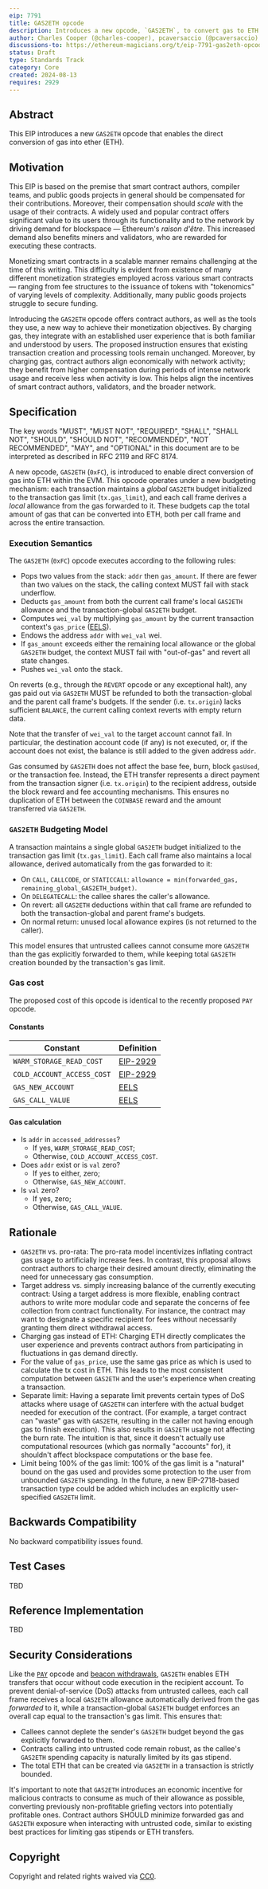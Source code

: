 ```yaml
---
eip: 7791
title: GAS2ETH opcode
description: Introduces a new opcode, `GAS2ETH`, to convert gas to ETH
author: Charles Cooper (@charles-cooper), pcaversaccio (@pcaversaccio)
discussions-to: https://ethereum-magicians.org/t/eip-7791-gas2eth-opcode/21418
status: Draft
type: Standards Track
category: Core
created: 2024-08-13
requires: 2929
---
```


## Abstract

This EIP introduces a new `GAS2ETH` opcode that enables the direct conversion of gas into ether (ETH).

## Motivation

This EIP is based on the premise that smart contract authors, compiler teams, and public goods projects in general should be compensated for their contributions. Moreover, their compensation should _scale_ with the usage of their contracts. A widely used and popular contract offers significant value to its users through its functionality and to the network by driving demand for blockspace — Ethereum's _raison d'être_. This increased demand also benefits miners and validators, who are rewarded for executing these contracts.

Monetizing smart contracts in a scalable manner remains challenging at the time of this writing. This difficulty is evident from existence of many different monetization strategies employed across various smart contracts — ranging from fee structures to the issuance of tokens with "tokenomics" of varying levels of complexity. Additionally, many public goods projects struggle to secure funding.

Introducing the `GAS2ETH` opcode offers contract authors, as well as the tools they use, a new way to achieve their monetization objectives. By charging gas, they integrate with an established user experience that is both familiar and understood by users. The proposed instruction ensures that existing transaction creation and processing tools remain unchanged. Moreover, by charging gas, contract authors align economically with network activity; they benefit from higher compensation during periods of intense network usage and receive less when activity is low. This helps align the incentives of smart contract authors, validators, and the broader network.

## Specification

The key words "MUST", "MUST NOT", "REQUIRED", "SHALL", "SHALL NOT", "SHOULD", "SHOULD NOT", "RECOMMENDED", "NOT RECOMMENDED", "MAY", and "OPTIONAL" in this document are to be interpreted as described in RFC 2119 and RFC 8174.

A new opcode, `GAS2ETH` (`0xFC`), is introduced to enable direct conversion of gas into ETH within the EVM. This opcode operates under a new budgeting mechanism: each transaction maintains a _global_ `GAS2ETH` budget initialized to the transaction gas limit (`tx.gas_limit`), and each call frame derives a _local_ allowance from the gas forwarded to it. These budgets cap the total amount of gas that can be converted into ETH, both per call frame and across the entire transaction.

### Execution Semantics

The `GAS2ETH` (`0xFC`) opcode executes according to the following rules:

- Pops two values from the stack: `addr` then `gas_amount`. If there are fewer than two values on the stack, the calling context MUST fail with stack underflow.
- Deducts `gas_amount` from both the current call frame's local `GAS2ETH` allowance and the transaction-global `GAS2ETH` budget.
- Computes `wei_val` by multiplying `gas_amount` by the current transaction context's `gas_price` ([EELS][gasprice]).
- Endows the address `addr` with `wei_val` wei.
- If `gas_amount` exceeds either the remaining local allowance or the global `GAS2ETH` budget, the context MUST fail with "out-of-gas" and revert all state changes.
- Pushes `wei_val` onto the stack.

[gasprice]: https://github.com/ethereum/execution-specs/blob/98d6ddaaa709a2b7d0cd642f4cfcdadc8c0808e1/src/ethereum/cancun/vm/instructions/environment.py#L325

On reverts (e.g., through the `REVERT` opcode or any exceptional halt), any gas paid out via `GAS2ETH` MUST be refunded to both the transaction-global and the parent call frame's budgets. If the sender (i.e. `tx.origin`) lacks sufficient `BALANCE`, the current calling context reverts with empty return data.

Note that the transfer of `wei_val` to the target account cannot fail. In particular, the destination account code (if any) is not executed, or, if the account does not exist, the balance is still added to the given address `addr`.

Gas consumed by `GAS2ETH` does not affect the base fee, burn, block `gasUsed`, or the transaction fee. Instead, the ETH transfer represents a direct payment from the transaction signer (i.e. `tx.origin`) to the recipient address, outside the block reward and fee accounting mechanisms. This ensures no duplication of ETH between the `COINBASE` reward and the amount transferred via `GAS2ETH`.

### `GAS2ETH` Budgeting Model

A transaction maintains a single global `GAS2ETH` budget initialized to the transaction gas limit (`tx.gas_limit`). Each call frame also maintains a local allowance, derived automatically from the gas forwarded to it:

- On `CALL`, `CALLCODE`, or `STATICCALL`: `allowance = min(forwarded_gas, remaining_global_GAS2ETH_budget)`.
- On `DELEGATECALL`: the callee shares the caller's allowance.
- On revert: all `GAS2ETH` deductions within that call frame are refunded to both the transaction-global and parent frame's budgets.
- On normal return: unused local allowance expires (is not returned to the caller).

This model ensures that untrusted callees cannot consume more `GAS2ETH` than the gas explicitly forwarded to them, while keeping total `GAS2ETH` creation bounded by the transaction's gas limit.

### Gas cost

The proposed cost of this opcode is identical to the recently proposed `PAY` opcode.

#### Constants

| Constant                   | Definition                |
| -------------------------- | ------------------------- |
| `WARM_STORAGE_READ_COST`   | [EIP-2929](./eip-2929.md) |
| `COLD_ACCOUNT_ACCESS_COST` | [EIP-2929](./eip-2929.md) |
| `GAS_NEW_ACCOUNT`          | [EELS][gna]               |
| `GAS_CALL_VALUE`           | [EELS][gcv]               |

[gna]: https://github.com/ethereum/execution-specs/blob/4d953035fb0cceda7cf21d71b2ab7a9a6f4632f0/src/ethereum/frontier/vm/gas.py#L52
[gcv]: https://github.com/ethereum/execution-specs/blob/4d953035fb0cceda7cf21d71b2ab7a9a6f4632f0/src/ethereum/frontier/vm/gas.py#L53

#### Gas calculation

- Is `addr` in `accessed_addresses`?
    - If yes, `WARM_STORAGE_READ_COST`;
    - Otherwise, `COLD_ACCOUNT_ACCESS_COST`.
- Does `addr` exist or is `val` zero?
    - If yes to either, zero;
    - Otherwise, `GAS_NEW_ACCOUNT`.
- Is `val` zero?
    - If yes, zero;
    - Otherwise, `GAS_CALL_VALUE`.

## Rationale

- `GAS2ETH` vs. pro-rata: The pro-rata model incentivizes inflating contract gas usage to artificially increase fees. In contrast, this proposal allows contract authors to charge their desired amount directly, eliminating the need for unnecessary gas consumption.
- Target address vs. simply increasing balance of the currently executing contract: Using a target address is more flexible, enabling contract authors to write more modular code and separate the concerns of fee collection from contract functionality. For instance, the contract may want to designate a specific recipient for fees without necessarily granting them direct withdrawal access.
- Charging gas instead of ETH: Charging ETH directly complicates the user experience and prevents contract authors from participating in fluctuations in gas demand directly.
- For the value of `gas_price`, use the same gas price as which is used to calculate the tx cost in ETH. This leads to the most consistent computation between `GAS2ETH` and the user's experience when creating a transaction.
- Separate limit: Having a separate limit prevents certain types of DoS attacks where usage of `GAS2ETH` can interfere with the actual budget needed for execution of the contract. (For example, a target contract can "waste" gas with `GAS2ETH`, resulting in the caller not having enough gas to finish execution). This also results in `GAS2ETH` usage not affecting the burn rate. The intuition is that, since it doesn't actually use computational resources (which gas normally "accounts" for), it shouldn't affect blockspace computations or the base fee.
- Limit being 100% of the gas limit: 100% of the gas limit is a "natural" bound on the gas used and provides some protection to the user from unbounded `GAS2ETH` spending. In the future, a new EIP-2718-based transaction type could be added which includes an explicitly user-specified `GAS2ETH` limit.

## Backwards Compatibility

No backward compatibility issues found.

## Test Cases

TBD

## Reference Implementation

TBD

## Security Considerations

Like the [`PAY`](./eip-5920.md) opcode and [beacon withdrawals](./eip-4895.md), `GAS2ETH` enables ETH transfers that occur without code execution in the recipient account. To prevent denial-of-service (DoS) attacks from untrusted callees, each call frame receives a local `GAS2ETH` allowance automatically derived from the gas _forwarded_ to it, while a transaction-global `GAS2ETH` budget enforces an overall cap equal to the transaction's gas limit. This ensures that:

- Callees cannot deplete the sender's `GAS2ETH` budget beyond the gas explicitly forwarded to them.
- Contracts calling into untrusted code remain robust, as the callee's `GAS2ETH` spending capacity is naturally limited by its gas stipend.
- The total ETH that can be created via `GAS2ETH` in a transaction is strictly bounded.

It's important to note that `GAS2ETH` introduces an economic incentive for malicious contracts to consume as much of their allowance as possible, converting previously non-profitable griefing vectors into potentially profitable ones. Contract authors SHOULD minimize forwarded gas and `GAS2ETH` exposure when interacting with untrusted code, similar to existing best practices for limiting gas stipends or ETH transfers.

## Copyright

Copyright and related rights waived via [CC0](../LICENSE.md).
